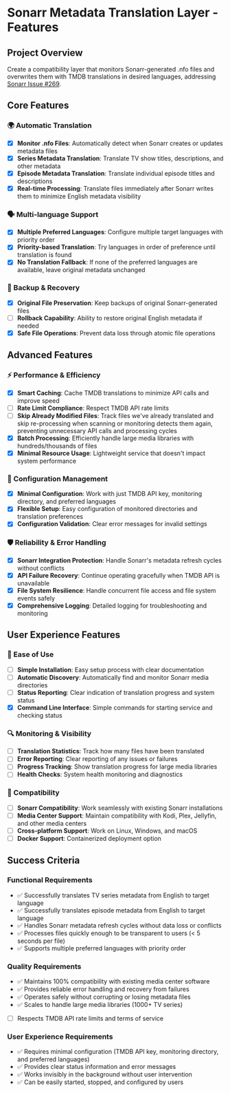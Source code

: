 # Sonarr Metadata Translation Layer - Features

## Project Overview
Create a compatibility layer that monitors Sonarr-generated .nfo files and overwrites them with TMDB translations in desired languages, addressing [Sonarr Issue #269](https://github.com/Sonarr/Sonarr/issues/269).

## Core Features

### 🌍 Automatic Translation
- [x] **Monitor .nfo Files**: Automatically detect when Sonarr creates or updates metadata files
- [x] **Series Metadata Translation**: Translate TV show titles, descriptions, and other metadata
- [x] **Episode Metadata Translation**: Translate individual episode titles and descriptions
- [x] **Real-time Processing**: Translate files immediately after Sonarr writes them to minimize English metadata visibility

### 🗣️ Multi-language Support
- [x] **Multiple Preferred Languages**: Configure multiple target languages with priority order
- [x] **Priority-based Translation**: Try languages in order of preference until translation is found
- [x] **No Translation Fallback**: If none of the preferred languages are available, leave original metadata unchanged

### 💾 Backup & Recovery
- [x] **Original File Preservation**: Keep backups of original Sonarr-generated files
- [ ] **Rollback Capability**: Ability to restore original English metadata if needed
- [x] **Safe File Operations**: Prevent data loss through atomic file operations

## Advanced Features

### ⚡ Performance & Efficiency
- [x] **Smart Caching**: Cache TMDB translations to minimize API calls and improve speed
- [ ] **Rate Limit Compliance**: Respect TMDB API rate limits
- [ ] **Skip Already Modified Files**: Track files we've already translated and skip re-processing when scanning or monitoring detects them again, preventing unnecessary API calls and processing cycles
- [x] **Batch Processing**: Efficiently handle large media libraries with hundreds/thousands of files
- [x] **Minimal Resource Usage**: Lightweight service that doesn't impact system performance

### 🔧 Configuration Management
- [x] **Minimal Configuration**: Work with just TMDB API key, monitoring directory, and preferred languages
- [x] **Flexible Setup**: Easy configuration of monitored directories and translation preferences
- [x] **Configuration Validation**: Clear error messages for invalid settings

### 🛡️ Reliability & Error Handling
- [x] **Sonarr Integration Protection**: Handle Sonarr's metadata refresh cycles without conflicts
- [x] **API Failure Recovery**: Continue operating gracefully when TMDB API is unavailable
- [x] **File System Resilience**: Handle concurrent file access and file system events safely
- [x] **Comprehensive Logging**: Detailed logging for troubleshooting and monitoring

## User Experience Features

### 🚀 Ease of Use
- [ ] **Simple Installation**: Easy setup process with clear documentation
- [ ] **Automatic Discovery**: Automatically find and monitor Sonarr media directories
- [ ] **Status Reporting**: Clear indication of translation progress and system status
- [x] **Command Line Interface**: Simple commands for starting service and checking status

### 🔍 Monitoring & Visibility
- [ ] **Translation Statistics**: Track how many files have been translated
- [ ] **Error Reporting**: Clear reporting of any issues or failures
- [ ] **Progress Tracking**: Show translation progress for large media libraries
- [ ] **Health Checks**: System health monitoring and diagnostics

### 🔗 Compatibility
- [ ] **Sonarr Compatibility**: Work seamlessly with existing Sonarr installations
- [ ] **Media Center Support**: Maintain compatibility with Kodi, Plex, Jellyfin, and other media centers
- [ ] **Cross-platform Support**: Work on Linux, Windows, and macOS
- [ ] **Docker Support**: Containerized deployment option

## Success Criteria

### Functional Requirements
- ✅ Successfully translates TV series metadata from English to target language
- ✅ Successfully translates episode metadata from English to target language
- ✅ Handles Sonarr metadata refresh cycles without data loss or conflicts
- ✅ Processes files quickly enough to be transparent to users (< 5 seconds per file)
- ✅ Supports multiple preferred languages with priority order

### Quality Requirements
- ✅ Maintains 100% compatibility with existing media center software
- ✅ Provides reliable error handling and recovery from failures
- ✅ Operates safely without corrupting or losing metadata files
- ✅ Scales to handle large media libraries (1000+ TV series)
- [ ] Respects TMDB API rate limits and terms of service

### User Experience Requirements
- ✅ Requires minimal configuration (TMDB API key, monitoring directory, and preferred languages)
- ✅ Provides clear status information and error messages
- ✅ Works invisibly in the background without user intervention
- ✅ Can be easily started, stopped, and configured by users
